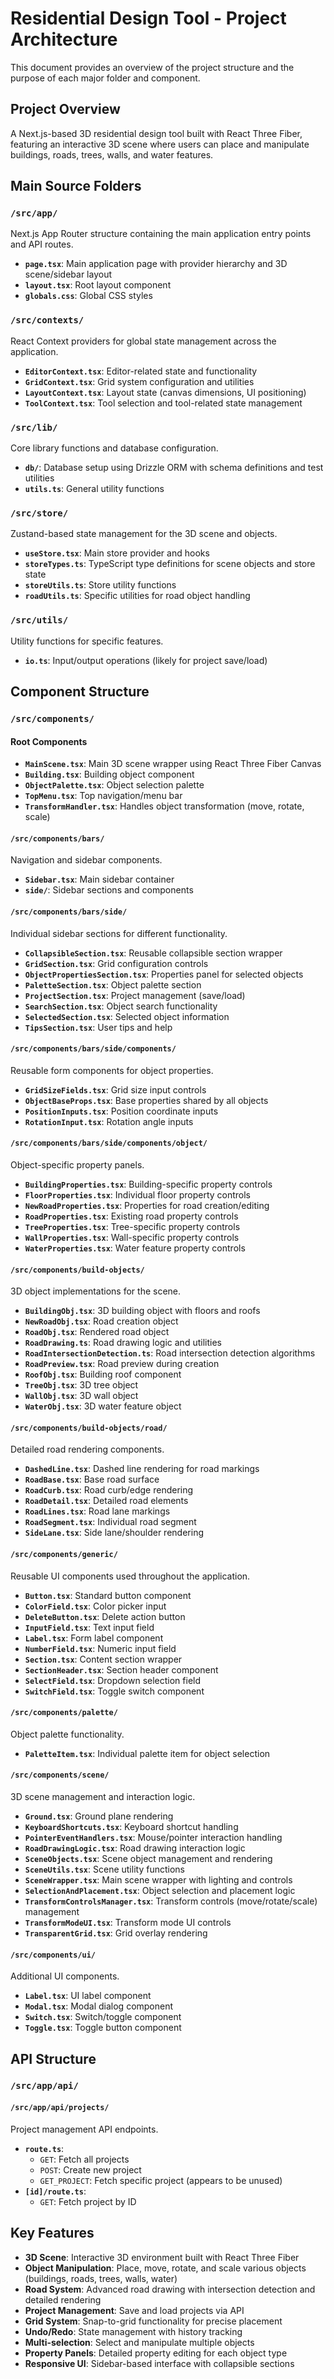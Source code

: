 # Residential Design Tool - Project Architecture

This document provides an overview of the project structure and the purpose of each major folder and component.

## Project Overview
A Next.js-based 3D residential design tool built with React Three Fiber, featuring an interactive 3D scene where users can place and manipulate buildings, roads, trees, walls, and water features.

## Main Source Folders

### `/src/app/`
Next.js App Router structure containing the main application entry points and API routes.
- **`page.tsx`**: Main application page with provider hierarchy and 3D scene/sidebar layout
- **`layout.tsx`**: Root layout component
- **`globals.css`**: Global CSS styles

### `/src/contexts/`
React Context providers for global state management across the application.
- **`EditorContext.tsx`**: Editor-related state and functionality
- **`GridContext.tsx`**: Grid system configuration and utilities
- **`LayoutContext.tsx`**: Layout state (canvas dimensions, UI positioning)
- **`ToolContext.tsx`**: Tool selection and tool-related state management

### `/src/lib/`
Core library functions and database configuration.
- **`db/`**: Database setup using Drizzle ORM with schema definitions and test utilities
- **`utils.ts`**: General utility functions

### `/src/store/`
Zustand-based state management for the 3D scene and objects.
- **`useStore.tsx`**: Main store provider and hooks
- **`storeTypes.ts`**: TypeScript type definitions for scene objects and store state
- **`storeUtils.ts`**: Store utility functions
- **`roadUtils.ts`**: Specific utilities for road object handling

### `/src/utils/`
Utility functions for specific features.
- **`io.ts`**: Input/output operations (likely for project save/load)

## Component Structure

### `/src/components/`

#### Root Components
- **`MainScene.tsx`**: Main 3D scene wrapper using React Three Fiber Canvas
- **`Building.tsx`**: Building object component
- **`ObjectPalette.tsx`**: Object selection palette
- **`TopMenu.tsx`**: Top navigation/menu bar
- **`TransformHandler.tsx`**: Handles object transformation (move, rotate, scale)

#### `/src/components/bars/`
Navigation and sidebar components.
- **`Sidebar.tsx`**: Main sidebar container
- **`side/`**: Sidebar sections and components

#### `/src/components/bars/side/`
Individual sidebar sections for different functionality.
- **`CollapsibleSection.tsx`**: Reusable collapsible section wrapper
- **`GridSection.tsx`**: Grid configuration controls
- **`ObjectPropertiesSection.tsx`**: Properties panel for selected objects
- **`PaletteSection.tsx`**: Object palette section
- **`ProjectSection.tsx`**: Project management (save/load)
- **`SearchSection.tsx`**: Object search functionality
- **`SelectedSection.tsx`**: Selected object information
- **`TipsSection.tsx`**: User tips and help

#### `/src/components/bars/side/components/`
Reusable form components for object properties.
- **`GridSizeFields.tsx`**: Grid size input controls
- **`ObjectBaseProps.tsx`**: Base properties shared by all objects
- **`PositionInputs.tsx`**: Position coordinate inputs
- **`RotationInput.tsx`**: Rotation angle inputs

#### `/src/components/bars/side/components/object/`
Object-specific property panels.
- **`BuildingProperties.tsx`**: Building-specific property controls
- **`FloorProperties.tsx`**: Individual floor property controls
- **`NewRoadProperties.tsx`**: Properties for road creation/editing
- **`RoadProperties.tsx`**: Existing road property controls
- **`TreeProperties.tsx`**: Tree-specific property controls
- **`WallProperties.tsx`**: Wall-specific property controls
- **`WaterProperties.tsx`**: Water feature property controls

#### `/src/components/build-objects/`
3D object implementations for the scene.
- **`BuildingObj.tsx`**: 3D building object with floors and roofs
- **`NewRoadObj.tsx`**: Road creation object
- **`RoadObj.tsx`**: Rendered road object
- **`RoadDrawing.ts`**: Road drawing logic and utilities
- **`RoadIntersectionDetection.ts`**: Road intersection detection algorithms
- **`RoadPreview.tsx`**: Road preview during creation
- **`RoofObj.tsx`**: Building roof component
- **`TreeObj.tsx`**: 3D tree object
- **`WallObj.tsx`**: 3D wall object
- **`WaterObj.tsx`**: 3D water feature object

#### `/src/components/build-objects/road/`
Detailed road rendering components.
- **`DashedLine.tsx`**: Dashed line rendering for road markings
- **`RoadBase.tsx`**: Base road surface
- **`RoadCurb.tsx`**: Road curb/edge rendering
- **`RoadDetail.tsx`**: Detailed road elements
- **`RoadLines.tsx`**: Road lane markings
- **`RoadSegment.tsx`**: Individual road segment
- **`SideLane.tsx`**: Side lane/shoulder rendering

#### `/src/components/generic/`
Reusable UI components used throughout the application.
- **`Button.tsx`**: Standard button component
- **`ColorField.tsx`**: Color picker input
- **`DeleteButton.tsx`**: Delete action button
- **`InputField.tsx`**: Text input field
- **`Label.tsx`**: Form label component
- **`NumberField.tsx`**: Numeric input field
- **`Section.tsx`**: Content section wrapper
- **`SectionHeader.tsx`**: Section header component
- **`SelectField.tsx`**: Dropdown selection field
- **`SwitchField.tsx`**: Toggle switch component

#### `/src/components/palette/`
Object palette functionality.
- **`PaletteItem.tsx`**: Individual palette item for object selection

#### `/src/components/scene/`
3D scene management and interaction logic.
- **`Ground.tsx`**: Ground plane rendering
- **`KeyboardShortcuts.tsx`**: Keyboard shortcut handling
- **`PointerEventHandlers.tsx`**: Mouse/pointer interaction handling
- **`RoadDrawingLogic.tsx`**: Road drawing interaction logic
- **`SceneObjects.tsx`**: Scene object management and rendering
- **`SceneUtils.tsx`**: Scene utility functions
- **`SceneWrapper.tsx`**: Main scene wrapper with lighting and controls
- **`SelectionAndPlacement.tsx`**: Object selection and placement logic
- **`TransformControlsManager.tsx`**: Transform controls (move/rotate/scale) management
- **`TransformModeUI.tsx`**: Transform mode UI controls
- **`TransparentGrid.tsx`**: Grid overlay rendering

#### `/src/components/ui/`
Additional UI components.
- **`Label.tsx`**: UI label component
- **`Modal.tsx`**: Modal dialog component
- **`Switch.tsx`**: Switch/toggle component
- **`Toggle.tsx`**: Toggle button component

## API Structure

### `/src/app/api/`

#### `/src/app/api/projects/`
Project management API endpoints.
- **`route.ts`**: 
  - `GET`: Fetch all projects
  - `POST`: Create new project
  - `GET_PROJECT`: Fetch specific project (appears to be unused)
- **`[id]/route.ts`**: 
  - `GET`: Fetch project by ID

## Key Features
- **3D Scene**: Interactive 3D environment built with React Three Fiber
- **Object Manipulation**: Place, move, rotate, and scale various objects (buildings, roads, trees, walls, water)
- **Road System**: Advanced road drawing with intersection detection and detailed rendering
- **Project Management**: Save and load projects via API
- **Grid System**: Snap-to-grid functionality for precise placement
- **Undo/Redo**: State management with history tracking
- **Multi-selection**: Select and manipulate multiple objects
- **Property Panels**: Detailed property editing for each object type
- **Responsive UI**: Sidebar-based interface with collapsible sections